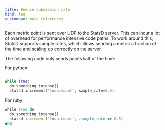 ```yaml
---
title: Reduce submission rate
kind: faq
customnav: main_references
---
```


Each metric point is sent over UDP to the StatsD server. This can incur a lot
of overhead for performance intensive code paths. To work around this, StatsD
supports sample rates, which allows sending a metric a fraction of the time and scaling up correctly on the server.

The following code only sends points half of the time:

For python:
```python

while True:
  do_something_intense()
  statsd.increment('loop.count', sample_rate=0.5)
```

For ruby:
```ruby
while true do
  do_something_intense()
  statsd.increment('loop.count', :sample_rate => 0.5)
end
```